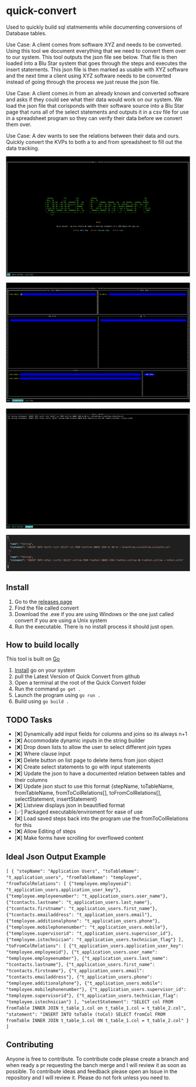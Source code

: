# quick-convert

Used to quickly build sql statmements while documenting conversions of Database tables.

Use Case: A client comes from software XYZ and needs to be converted. Using this tool we document everything that we need to convert them over to our system. This tool outputs the json file see below. That file is then loaded into a Blu Star system that goes through the steps and executes the insert statements. This json file is then marked as usable with XYZ software and the next time a client using XYZ software needs to be converted instead of going through the process we just reuse the json file.

Use Case: A client comes in from an already known and converted software and asks if they could see what their data would work on our system. We load the json file that corisponds with their software source into a Blu Star page that runs all of the select statements and outputs it in a csv file for use in a spreadsheet program so they can verify their data before we convert them over.

Use Case: A dev wants to see the relations between their data and ours. Quickly convert the KVPs to both a to and from spreadsheet to fill out the data tracking.

![image](images/homescreen.png)

![image](images/inputscreen.png)

![image](images/listscreen.png)

![images](images/output.png)

## Install

1. Go to the [releases page](https://github.com/GrantP-Collabetive/quick-convert/releases)
2. Find the file called convert
3. Download the .exe if you are using Windows or the one just called convert if you are using a Unix system
4. Run the executable. There is no install process it should just open.

## How to build locally

This tool is built on [Go](https://go.dev)

1. [Install](https://go.dev/dl/) go on your system
2. pull the Latest Version of Quick Convert from github
3. Open a terminal at the root of the Quick Convert folder
4. Run the command `go get .`
5. Launch the program using `go run .`
6. Build using `go build .`

## TODO Tasks

- [❌] Dynamically add input fields for columns and joins so its always n+1
- [❌] Accommodate dynamic inputs in the string builder
- [❌] Drop down lists to allow the user to select different join types
- [❌] Where clause input
- [❌] Delete button on list page to delete items from json object
- [❌] Create select statements to go with input statements
- [❌] Update the json to have a documented relation between tables and their columns
- [❌] Update json stuct to use this format {stepName, toTableName, fromTableName, fromToColRelations[], toFromColRelations[], selectStatement, insertStatement}
- [❌] Listview displays json in beautified format
- [✅] Packaged executable/enviroment for ease of use
- [❌] Load saved steps back into the program use the fromToColRelations for this
- [❌] Allow Editing of steps
- [❌] Make forms have scrolling for overflowed content

## Ideal Json Output Example

`
[
  {
    "stepName": "Application Users",
    "toTableName": "t_application_users",
    "fromTableName": "temployee",
    "fromToColRelations": [
      {"temployee.employeeid": "t_application_users.application_user_key"},
      {"temployee.employeenumber": "t_application_users.user_name"},
      {"tcontacts.lastname": "t_application_users.last_name"},
      {"tcontacts.firstname": "t_application_users.first_name"},
      {"tcontacts.emailaddress": "t_application_users.email"},
      {"temployee.additionalphone": "t_application_users.phone"},
      {"temployee.mobilephonenumber": "t_application_users.mobile"},
      {"temployee.supervisorid": "t_application_users.supervisor_id"},
      {"temployee.istechnician": "t_application_users.technician_flag"}
    ],
    "toFromColRelations": [
      {"t_application_users.application_user_key": "temployee.employeeid"},
      {"t_application_users.user_name": "temployee.employeenumber"},
      {"t_application_users.last_name": "tcontacts.lastname"},
      {"t_application_users.first_name": "tcontacts.firstname"},
      {"t_application_users.email": "tcontacts.emailaddress"},
      {"t_application_users.phone": "temployee.additionalphone"},
      {"t_application_users.mobile": "temployee.mobilephonenumber"},
      {"t_application_users.supervisor_id": "temployee.supervisorid"},
      {"t_application_users.technician_flag": "temployee.istechnician"}
    ],
    "selectStatement": "SELECT col FROM fromTable INNER JOIN t_table_1.col on t_table_1.col = t_table_2.col",
    "statement": "INSERT INTO toTable (toCol) SELECT fromCol FROM fromTable INNER JOIN t_table_1.col ON t_table_1.col = t_table_2.col"
  }
]
`

## Contributing

Anyone is free to contribute. To contribute code please create a branch and when ready a pr requesting the banch merge and I will review it as soon as possible. To contribute ideas and feedback please open an Issue in the repository and I will review it. Please do not fork unless you need to.
